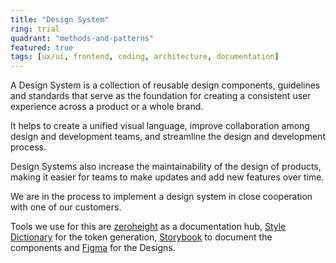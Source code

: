 ```yaml
---
title: "Design System"
ring: trial
quadrant: "methods-and-patterns"
featured: true
tags: [ux/ui, frontend, coding, architecture, documentation]
---
```


A Design System is a collection of reusable design components, 
guidelines and standards that serve as the foundation for creating a consistent user experience across a product or a whole brand. 

It helps to create a unified visual language, improve collaboration among design and development teams, 
and streamline the design and development process. 

Design Systems also increase the maintainability of the design of products, making it easier for teams to make updates and add new features over time. 

We are in the process to implement a design system in close cooperation with one of our customers.

Tools we use for this are [zeroheight](https://zeroheight.com/) as a documentation hub, 
[Style Dictionary](https://amzn.github.io/style-dictionary) for the token generation, 
[Storybook](https://storybook.js.org/) to document the components and [Figma](https://www.figma.com/) for the Designs.
